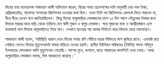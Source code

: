 মিমের বাবা ভ্যানচালক শাজাহান আলী অভিযোগ করেন, বিয়ের সময় ছেলেপক্ষের দাবি অনুযায়ী দেড় লাখ টাকা, রেফ্রিজারেটর, গয়নাসহ সংসারের জিনিসপত্র দেওয়ার কথা ছিল। তখন তিনি সব জিনিসপত্র একসঙ্গে দিতে পারবেন না, ধীরে ধীরে দেবেন বলে জানিয়েছিলেন। কিন্তু মিমের শ্বশুরবাড়ির লোকজনের চাপে ১৫ দিন আগে যৌতুকের টাকার জন্য মিমকে মারধর করে বাড়ি থেকে তাড়িয়ে দেন স্বামী সুজন ও শ্বশুর মোস্তফা। পরে সুজনের বাবা ও আত্মীয়স্বজন এসে কথাবার্তা বলে মিমকে শ্বশুরবাড়িতে নিয়ে যান। সেখানে যাওয়ার পর আবার নির্যাতন করে মিমকে মেরে ফেলেছেন।

শাজাহান আলী বলেন, ‘পরিস্থিতি খারাপ দেখে মিমের গলায় রশি পেঁচিয়ে ঘরের সিলিংয়ে লাশ ঝুলিয়ে রাখে। এমনকি রাত পেরিয়ে গেলেও মিমের মৃত্যুসংবাদটা বাবার বাড়িতে দেওয়া হয়নি। স্থানীয় ইউনিয়ন পরিষদের (ইউপি) সদস্য শহিদুল ইসলামের ফোনকলে আমি মৃত্যুসংবাদ পেয়েছি। লাশের মুখে, কপালে, ঘাড়ে আঘাতের কালশিটে দেখা গেছে। অথচ শ্বশুরবাড়ির লোকজন বলছে, মিম আত্মহত্যা করেছে।’
